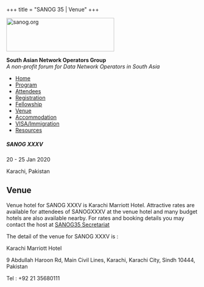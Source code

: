 +++
title = "SANOG 35 | Venue"
+++

[<img src="../images/logo.jpg" width="283" height="88" alt="sanog.org" />](../index.html)

**South Asian Network Operators Group**  
*A non-profit forum for Data Network Operators in South Asia*

-   [Home](index.html)
-   [Program](program.html)
-   [Attendees](attendee.html)
-   [Registration](reg.html)
-   [Fellowship](fellowship.html)
-   [Venue](venue.html)
-   [Accommodation](accomo.html)
-   [VISA/Immigration](visa.html)
-   [Resources](downloads.html)

##### SANOG XXXV

20 - 25 Jan 2020

Karachi, Pakistan

  
  
  
  
  
  
  

Venue
-----

  

Venue hotel for SANOG XXXV is Karachi Marriott Hotel. Attractive rates
are available for attendees of SANOGXXXV at the venue hotel and many
budget hotels are also available nearby. For rates and booking details
you may contact the host at [SANOG35
Secretariat](mailto:sanog.event@gmail.com)

  

The detail of the venue for SANOG XXXV is :

  

Karachi Marriott Hotel

9 Abdullah Haroon Rd, Main Civil Lines, Karachi, Karachi City, Sindh
10444, Pakistan

Tel : +92 21 35680111
